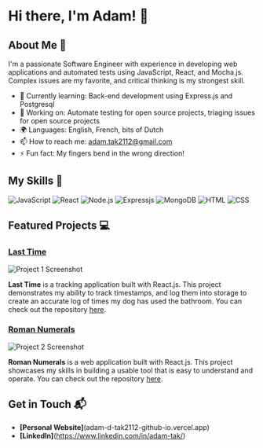 # Hi there, I'm Adam! 👋

## About Me 🚀

I'm a passionate Software Engineer with experience in developing web applications and automated tests using JavaScript, React, and Mocha.js. Complex issues are my favorite, and critical thinking is my strongest skill.

- 🌱 Currently learning: Back-end development using Express.js and Postgresql
- 🔭 Working on: Automate testing for open source projects, triaging issues for open source projects
- 🌍 Languages: English, French, bits of Dutch
- 📫 How to reach me: adam.tak2112@gmail.com
- ⚡ Fun fact: My fingers bend in the wrong direction!

## My Skills 🧠

![JavaScript](https://img.shields.io/badge/-JavaScript-F7DF1E?style=flat-square&logo=javascript&logoColor=black)
![React](https://img.shields.io/badge/-React-61DAFB?style=flat-square&logo=react&logoColor=black)
![Node.js](https://img.shields.io/badge/-Node.js-339933?style=flat-square&logo=node.js&logoColor=white)
![Expressjs](https://img.shields.io/badge/Express%20js-000000?style=for-the-badge&logo=express&logoColor=white)
![MongoDB](https://img.shields.io/badge/MongoDB-4EA94B?style=for-the-badge&logo=mongodb&logoColor=white)
![HTML](https://img.shields.io/badge/-HTML-E34F26?style=flat-square&logo=html5&logoColor=white)
![CSS](https://img.shields.io/badge/-CSS-1572B6?style=flat-square&logo=css3&logoColor=white)




## Featured Projects 💻

### [Last Time](https://last-time-umber.vercel.app/)

![Project 1 Screenshot](project_1_screenshot_url)

**Last Time** is a tracking application built with React.js. This project demonstrates my ability to track timestamps, and log them into storage to create an accurate log of times my dog has used the bathroom. You can check out the repository [here](https://github.com/AdamDTak2112/last-time).

### [Roman Numerals](https://roman-numeral.vercel.app/)

![Project 2 Screenshot](project_2_screenshot_url)

**Roman Numerals** is a web application built with React.js. This project showcases my skills in building a usable tool that is easy to understand and operate. You can check out the repository [here](https://github.com/AdamDTak2112/roman-numeral).

## Get in Touch 📬

- **[Personal Website]**(adam-d-tak2112-github-io.vercel.app)
- **[LinkedIn]**(https://www.linkedin.com/in/adam-tak/)


